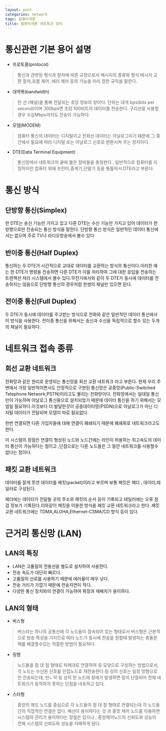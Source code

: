 ```yaml
---
layout: post
categories: network
tags: 컴퓨터개론
title: 컴퓨터개론 네트워크 정리
---
```

# 통신관련 기본 용어 설명
- 프로토콜(protocol)
> 통신과 관련된 형식과 절차에 따른 규정으로서 메시지의 종류와 형식 메시지 교환 절차,흐름 제어 ,에러 제어 등의 기능을 미리 정한 규칙을 말한다.
- 대역폭(bandwidth)
> 한 선 (채널)을 통해 전달되는 초당 정보의 양이다. 단위는 대개 bps(bits per second)이며 ,100bps면 초당 100비트의 데이터를 전송한다. 구리선을 사용할경우 수십Mbps까지도 전송이 가능하다.
- 모뎀(MODEM) 
> 컴퓨터 통신의 데이터는 디지털이고 전화선 데이터는 아날로그이기 떄문에 그 중간에서 필요에 따라 디지털 또는 아날로그 신호로 변환시켜 주는 장치이다.
- DTE(Data Terminal Equipment)
> 통신망에서 네트워크의 끝에 붙은 장비들을 총칭한다 . 일반적으로 컴퓨터를 지칭하지만 컴퓨터 외에 프린터,중계기,단말기 등을 통틀어서 DTE라고 부른다.
# 통신 방식
## 단방향 통신(Simplex)
한 DTE는 송신 기능만 가지고 있고 다른 DTE는  수신 기능만 가지고 있어 데이터가 한 방향으로만 전송되는 통신 방식을 말한다. 단방향 통신 방식은 일반적인 데이터 통신에서는 없으며 주로 TV나 라디오방송에서 볼수 있다
## 반이중 통신(Half Duplex)
통신하는 두 DTE가 시간적으로 교대로 데이터를 교환하는 방식의 통신이다.이러한 예는 한 DTE가 명령을 전송하면 다른 DTE가 이를 처리하여 그에 대한 응답을 전송하는 트랜잭션 처리 시스템에서 볼수 있다.무전기에서와 같이 두 DTE가 동시에 
데이터를 전송하지는 않음으로 단방향 통신의 경우처럼 한쌍의 채널만 있으면 된다.
## 전이중 통신(Full Duplex)
두 DTE가 동시에 데이터를 주고받는 방식으로 전화와 같은 일반적인 데이터 통신에서 이 방식을 사용한다. 전이중 통신을 위해서는 송신과 수신을 독립적으로 할수 있는 두개의 채널이 필요하다.

# 네트워크 접속 종류
## 회선 교환 네트워크
전화망과 같은 원리로 운영되는 통신망을 회선 교환 네트워크 라고 부른다. 현재 우리 주변에서 가장 일반적이면서도 안정적으로 구현된 통신망은 공중망(Public-Switched Telephone Network;PSTN)이라고도 불리는 전화망이다.
전화망에서는 일대일 통신만이 가능하며 아날로그 통신용으로 설치되었기 때문에 데이터 통신을 하기 위해서는 모뎀일 필요하다.이것보다 더 발달한것이 공중데이터망(PSDN)으로 아날로그가 아닌 디지털 데이터가 전달되며 모뎀이 따로 필요없다.

한번 연결되면 다른 가입자들에 대해 연결이 폐쇄되기 때문에 폐쇄회로 네트워크라고도 한다.

이 시스템의 장점은 연결이 형성된 노드와 노드간에는 라인이 허용하는 최고속도의 데이터 통신이 가능하다는 점이고 ,단점으로는 다른 노드들은 그 동안 네트워크를 사용할수없다는 점이다.
## 패킷 교환 네트워크
데이터를 잘게 쪼갠 데이터를 패킷(packet)이라고 부르며 보통 패킷은 헤더 , 데이터,테일러로 구성된다.

헤더에는 데이터가 전달될 곳의 주소와 패킷의 순서 등이 기록되고 테일러에는 오류 점검 정보가 기록된다.이와같이 패킷을 이용한 방식을 패킷 교환 네트워크라고 한다 .패킷 교환 네트워크에는 TDMA,ALOHA,Ethernet-CSMA/CD 방식 등이 있다.

# 근거리 통신망 (LAN)
## LAN의 특징
- LAN은 고품질의 전용선을 별도로 설치하여 사용한다.
- 전송 속도가 대단히 빠르다.
- 고품질의 선로를 사용하기 때문에 에러율이 매우 낮다.
- 전송 거리가 가깝기 때문에 전송지연이 작다.
- 다양한 통신 장치와의 연결이 가능하여 확장과 재배치가 용이하다.
## LAN의 형태
- 버스형
> 버스라는 하나의 공통선에 각 노드들이 접속되어 있는 형태로서 버스형은 근본적으로 방송 특성을 가지므로 여러 노드가 동시에 전송을 원할때 발생하는 충돌문제를 해결할수있는 적절한 방법이 필요하다.
- 링형 
> 노드들을 점 대 점 형태로 차례대로 연결하여 링 모양으로 구성하는 방법으로서,각 노드는 수신된 신호를 인접노드로 재전송한다.링 상의 신호는 일정 방향으로만 전송되는데, 만ㄴ약 링 상의 한 노드에 장애가 발생하면 링이 단절되어 전체 네트워크가 동작하지 못하는 단점을 내포하고 있다.
- 스타형 
> 중앙의 제오 노드를 중심으로 각 노드들이 점 대 점 형태로 연결되는데 각 노드들 간의 직접적인 연결은 없다. 배선이 용이하다는 것 과 중앙 제어 노드를 이용하면 시스템의 관리가 용이하다는 장점은 있으나 , 중앙제어노드의 신뢰도와 성능이 전체 시스템의 신뢰도와 성능을 지배하게 된다.



